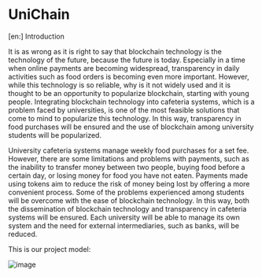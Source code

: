 # UniChain
[en:]
Introduction

It is as wrong as it is right to say that blockchain technology is the technology of the future, because the future is today. Especially in a time when online payments are becoming widespread, transparency in daily activities such as food orders is becoming even more important. However, while this technology is so reliable, why is it not widely used and it is thought to be an opportunity to popularize blockchain, starting with young people.
Integrating blockchain technology into cafeteria systems, which is a problem faced by universities, is one of the most feasible solutions that come to mind to popularize this technology. In this way, transparency in food purchases will be ensured and the use of blockchain among university students will be popularized.

University cafeteria systems manage weekly food purchases for a set fee. However, there are some limitations and problems with payments, such as the inability to transfer money between two people, buying food before a certain day, or losing money for food you have not eaten. Payments made using tokens aim to reduce the risk of money being lost by offering a more convenient process. Some of the problems experienced among students will be overcome with the ease of blockchain technology.
In this way, both the dissemination of blockchain technology and transparency in cafeteria systems will be ensured. Each university will be able to manage its own system and the need for external intermediaries, such as banks, will be reduced.

This is our project model:

![image](https://github.com/zehraozturkk/UniChain/assets/101568897/ac251356-b07e-4471-a77f-c537f713a149)

